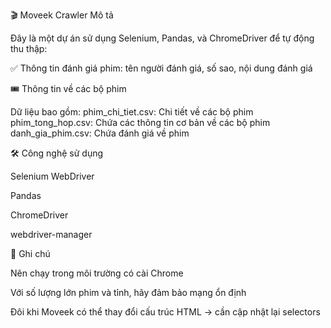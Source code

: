 🎬 Moveek Crawler
Mô tả

Đây là một dự án sử dụng Selenium, Pandas, và ChromeDriver để tự động thu thập:

✅ Thông tin đánh giá phim: tên người đánh giá, số sao, nội dung đánh giá

🎟️ Thông tin về các bộ phim

Dữ liệu bao gồm:
phim_chi_tiet.csv: Chi tiết về các bộ phim
phim_tong_hop.csv: Chứa các thông tin cơ bản về các bộ phim
danh_gia_phim.csv: Chứa đánh giá về phim


🛠️ Công nghệ sử dụng

Selenium WebDriver

Pandas

ChromeDriver

webdriver-manager

📎 Ghi chú

Nên chạy trong môi trường có cài Chrome

Với số lượng lớn phim và tỉnh, hãy đảm bảo mạng ổn định

Đôi khi Moveek có thể thay đổi cấu trúc HTML → cần cập nhật lại selectors
